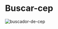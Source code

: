# Buscar-cep
![buscador-de-cep](https://user-images.githubusercontent.com/25473299/184225810-885242a8-4857-4f0e-bcf4-3ffbad5f0f8b.jpg)
